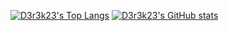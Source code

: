 [![D3r3k23's Top Langs](https://github-readme-stats.vercel.app/api/top-langs/?username=D3r3k23)](https://github.com/anuraghazra/github-readme-stats)
[![D3r3k23's GitHub stats](https://github-readme-stats.vercel.app/api?username=D3r3k23)](https://github.com/anuraghazra/github-readme-stats)
